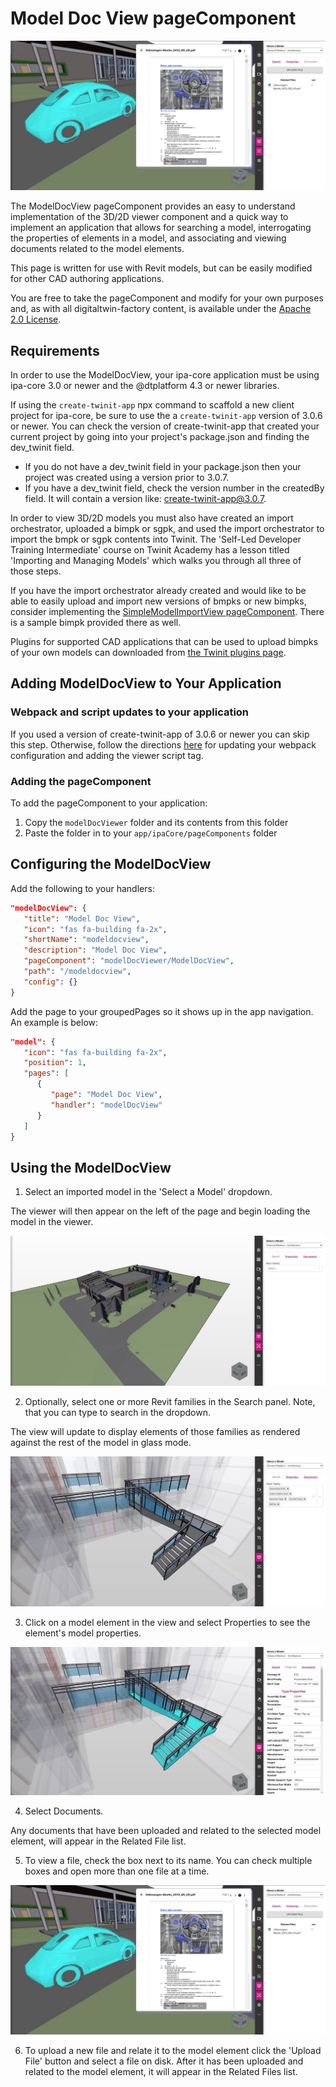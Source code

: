 # Model Doc View pageComponent

![ModelDocView image](./img/pageComponent.jpg)

The ModelDocView pageComponent provides an easy to understand implementation of the 3D/2D viewer component and a quick way to implement an application that allows for searching a model, interrogating the properties of elements in a model, and associating and viewing documents related to the model elements.

This page is written for use with Revit models, but can be easily modified for other CAD authoring applications.

You are free to take the pageComponent and modify for your own purposes and, as with all digitaltwin-factory content, is available under the [Apache 2.0 License](../../LICENSE).

## Requirements

In order to use the ModelDocView, your ipa-core application must be using ipa-core 3.0 or newer and the @dtplatform 4.3 or newer libraries.

If using the ```create-twinit-app``` npx command to scaffold a new client project for ipa-core, be sure to use the a ```create-twinit-app``` version of 3.0.6 or newer. You can check the version of create-twinit-app that created your current project by going into your project's package.json and finding the dev_twinit field.

* If you do not have a dev_twinit field in your package.json then your project was created using a version prior to 3.0.7.
* If you have a dev_twinit field, check the version number in the createdBy field. It will contain a version like: create-twinit-app@3.0.7.

In order to view 3D/2D models you must also have created an import orchestrator, uploaded a bimpk or sgpk, and used the import orchestrator to import the bmpk or sgpk contents into Twinit. The 'Self-Led Developer Training Intermediate' course on Twinit Academy has a lesson titled 'Importing and Managing Models' which walks you through all three of those steps.

If you have the import orchestrator already created and would like to be able to easily upload and import new versions of bmpks or new bimpks, consider implementing the [SimpleModelImportView pageComponent](../modelImport/README.md). There is a sample bimpk provided there as well.

Plugins for supported CAD applications that can be used to upload bimpks of your own models can downloaded from [the Twinit plugins page](https://apps.invicara.com/ipaplugins/).

## Adding ModelDocView to Your Application

### Webpack and script updates to your application

If you used a version of create-twinit-app of 3.0.6 or newer you can skip this step. Otherwise, follow the directions [here](https://twinit.dev/docs/apis/viewer/IafViewerDBM) for updating your webpack configuration and adding the viewer script tag.

### Adding the pageComponent

To add the pageComponent to your application:

1. Copy the ```modelDocViewer``` folder and its contents from this folder
2. Paste the folder in to your ```app/ipaCore/pageComponents``` folder

## Configuring the ModelDocView

Add the following to your handlers:

```json
"modelDocView": {
   "title": "Model Doc View",
   "icon": "fas fa-building fa-2x",
   "shortName": "modeldocview",
   "description": "Model Doc View",
   "pageComponent": "modelDocViewer/ModelDocView",
   "path": "/modeldocview",
   "config": {}
}
```

Add the page to your groupedPages so it shows up in the app navigation. An example is below:

```json
"model": {
   "icon": "fas fa-building fa-2x",
   "position": 1,
   "pages": [
      {
         "page": "Model Doc View",
         "handler": "modelDocView"
      }
   ]
}
```

## Using the ModelDocView

1. Select an imported model in the 'Select a Model' dropdown.

The viewer will then appear on the left of the page and begin loading the model in the viewer.

![ModelDocView image](./img/pageComponent2.jpg)

2. Optionally, select one or more Revit families in the Search panel. Note, that you can type to search in the dropdown.

The view will update to display elements of those families as rendered against the rest of the model in glass mode.

![ModelDocView image](./img/pageComponent3.jpg)

3. Click on a model element in the view and select Properties to see the element's model properties.

![ModelDocView image](./img/pageComponent4.jpg)

4. Select Documents.

Any documents that have been uploaded and related to the selected model element, will appear in the Related File list.

5. To view a file, check the box next to its name. You can check multiple boxes and open more than one file at a time.

![ModelDocView image](./img/pageComponent.jpg)

6. To upload a new file and relate it to the model element click the 'Upload File' button and select a file on disk. After it has been uploaded and related to the model element, it will appear in the Related Files list.